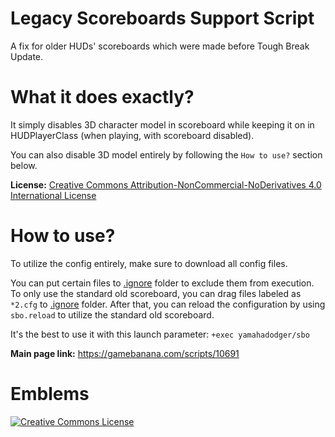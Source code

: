 # Legacy Scoreboards Support Script
A fix for older HUDs' scoreboards which were made before Tough Break Update.

# What it does exactly?
It simply disables 3D character model in scoreboard while keeping it on in HUDPlayerClass (when playing, with scoreboard disabled).

You can also disable 3D model entirely by following the `How to use?` section below.

**License:** [Creative Commons Attribution-NonCommercial-NoDerivatives 4.0 International License](http://creativecommons.org/licenses/by-nc-nd/4.0/)

# How to use?
To utilize the config entirely, make sure to download all config files.

You can put certain files to [.ignore](https://github.com/yamahadodger/legacy-scoreboards-support-script/tree/master/yamahadodger/sbo/.ignore) folder to exclude them from execution. To only use the standard old scoreboard, you can drag files labeled as `*2.cfg` to [.ignore](https://github.com/yamahadodger/legacy-scoreboards-support-script/tree/master/yamahadodger/sbo/.ignore) folder. After that, you can reload the configuration by using `sbo.reload` to utilize the standard old scoreboard.

It's the best to use it with this launch parameter: `+exec yamahadodger/sbo`

**Main page link:** https://gamebanana.com/scripts/10691

# Emblems
<a rel="license" href="http://creativecommons.org/licenses/by-nc-nd/4.0/"><img alt="Creative Commons License" style="border-width:0" src="https://i.creativecommons.org/l/by-nc-nd/4.0/88x31.png"/></a>
